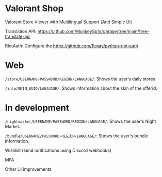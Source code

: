 # Valorant Shop
Valorant Store Viewer with Multilingual Support (And Simple UI)

Translation API: https://github.com/MonkeySp1n/garage/tree/main/free-translate-api

RiotAuth: Configure the https://github.com/floxay/python-riot-auth

# Web
`/store/USERNAME/PASSWORD/REGION/LANGUAGE/`: Shows the user's daily stores.

`/info/SKIN_UUID/LANGUAGE/`: Shows information about the skin of the offerid.

# In development
`/nightmarket/USERNAME/PASSWORD/REGION/LANGUAGE/`: Shows the user's Night Market.

`/bundle/USERNAME/PASSWORD/REGION/LANGUAGE/`: Shows the user's bundle information.

Wishlist (send notifications using Discord webhooks)

MFA

Other UI improvements
